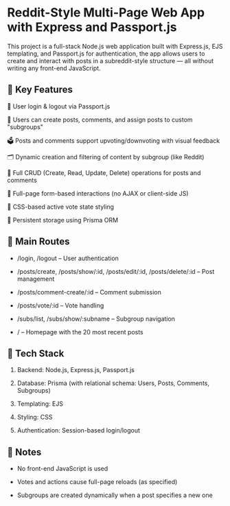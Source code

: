 # Reddit-Style Multi-Page Web App with Express and Passport.js
This project is a full-stack Node.js web application built with Express.js, EJS templating, and Passport.js for authentication, the app allows users to create and interact with posts in a subreddit-style structure — all without writing any front-end JavaScript.

## 🔑 Key Features
🔐 User login & logout via Passport.js

🧵 Users can create posts, comments, and assign posts to custom "subgroups"

🗳 Posts and comments support upvoting/downvoting with visual feedback

🗂 Dynamic creation and filtering of content by subgroup (like Reddit)

📝 Full CRUD (Create, Read, Update, Delete) operations for posts and comments

🔄 Full-page form-based interactions (no AJAX or client-side JS)

🎨 CSS-based active vote state styling

💾 Persistent storage using Prisma ORM

## 📁 Main Routes
- /login, /logout – User authentication

- /posts/create, /posts/show/:id, /posts/edit/:id, /posts/delete/:id – Post management

- /posts/comment-create/:id – Comment submission

- /posts/vote/:id – Vote handling

- /subs/list, /subs/show/:subname – Subgroup navigation

- / – Homepage with the 20 most recent posts

## 🧱 Tech Stack
1. Backend: Node.js, Express.js, Passport.js

2. Database: Prisma (with relational schema: Users, Posts, Comments, Subgroups)

3. Templating: EJS

4. Styling: CSS

5. Authentication: Session-based login/logout

## 📌 Notes
- No front-end JavaScript is used

- Votes and actions cause full-page reloads (as specified)

- Subgroups are created dynamically when a post specifies a new one

